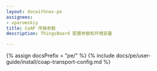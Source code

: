 ```yaml
---
layout: docwithnav-pe
assignees:
- vparomskiy
title: CoAP 传输参数
description: ThingsBoard 配置参数和环境变量

---
```


{% assign docsPrefix = "pe/" %}
{% include docs/pe/user-guide/install/coap-transport-config.md %}